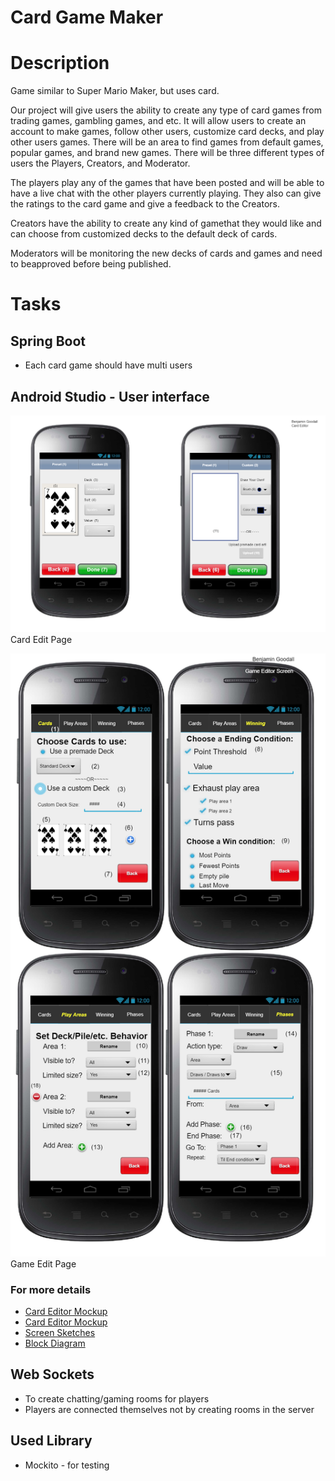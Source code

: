 # Card Game Maker

# Description
Game similar to Super Mario Maker, but uses card.

Our project will give users the ability to create any type of card games from trading games, gambling games, and etc. It will allow users to create an account to make games, follow other users, customize card decks, and play other users games. There will be an area to find games from default games, popular games, and brand new games.
There will be three different types of users the Players, Creators, and Moderator.

The players play any of the games that have been posted and will be able to have a live chat with the other players currently playing. They also can give the ratings to the card game and give a feedback to the Creators. 

Creators have the ability to create any kind of gamethat they would like and can choose from customized decks to the default deck of cards.

Moderators will be monitoring the new decks of cards and games and need to beapproved before being published.

# Tasks
## Spring Boot 
  * Each card game should have multi users
     
## Android Studio - User interface
   ![01](./hv_4/Documents/Captures/card_editor.png)   
   Card Edit Page   
      
   ![02](./hv_4/Documents/Captures/game_editor.png)   
   Game Edit Page
   
   ### For more details
   * [Card Editor Mockup](./hv_4/Documents/03_Card_Editor_Mockup.pdf)
   * [Card Editor Mockup](./hv_4/Documents/06_Game_Editor_Mockup.pdf)
   * [Screen Sketches](./hv_4/Documents/05_Screen_Sketches.pdf)
   * [Block Diagram](./hv_4/Documents/09_Block_Diagram.pdf)
   

   
## Web Sockets
 * To create chatting/gaming rooms for players
 * Players are connected themselves not by creating rooms in the server
      
## Used Library
 * Mockito - for testing
